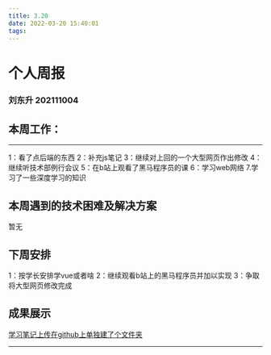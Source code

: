 ```yaml
---
title: 3.20
date: 2022-03-20 15:40:01
tags:
---
```

# 个人周报
### 刘东升 202111004
## 本周工作：
---
   1：看了点后端的东西
   2：补充js笔记
   3：继续对上回的一个大型网页作出修改
   4：继续听技术部例行会议
   5：在b站上观看了黑马程序员的课
   6：学习web网络
   7.学习了一些深度学习的知识

##  本周遇到的技术困难及解决方案
   暂无
## 下周安排
   1：按学长安排学vue或者啥
   2：继续观看b站上的黑马程序员并加以实现
   3：争取将大型网页修改完成
## 成果展示
<a href="https://blog.csdn.net/qq_60755115/article/details/124051024?spm=1001.2014.3001.5502">学习笔记上传在github上单独建了个文件夹</a>

---
